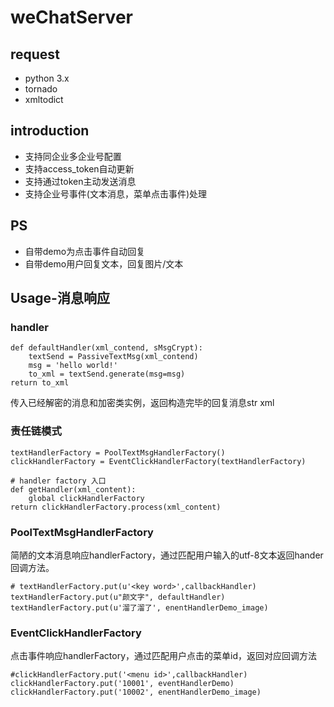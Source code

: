 # weChatServer

## request
- python 3.x
- tornado
- xmltodict

## introduction
- 支持同企业多企业号配置
- 支持access_token自动更新
- 支持通过token主动发送消息
- 支持企业号事件(文本消息，菜单点击事件)处理

## PS
- 自带demo为点击事件自动回复
- 自带demo用户回复文本，回复图片/文本

## Usage-消息响应

### handler

```
def defaultHandler(xml_contend, sMsgCrypt):
    textSend = PassiveTextMsg(xml_contend)
    msg = 'hello world!'
    to_xml = textSend.generate(msg=msg)
return to_xml
```
传入已经解密的消息和加密类实例，返回构造完毕的回复消息str xml

### 责任链模式

```
textHandlerFactory = PoolTextMsgHandlerFactory()
clickHandlerFactory = EventClickHandlerFactory(textHandlerFactory)

# handler factory 入口
def getHandler(xml_content):
    global clickHandlerFactory
return clickHandlerFactory.process(xml_content)
```

### PoolTextMsgHandlerFactory

简陋的文本消息响应handlerFactory，通过匹配用户输入的utf-8文本返回hander回调方法。

```
# textHandlerFactory.put(u'<key word>',callbackHandler)
textHandlerFactory.put(u"颜文字", defaultHandler)
textHandlerFactory.put(u'溜了溜了', enentHandlerDemo_image)
```
  
### EventClickHandlerFactory

点击事件响应handlerFactory，通过匹配用户点击的菜单id，返回对应回调方法
```
#clickHandlerFactory.put('<menu id>',callbackHandler)
clickHandlerFactory.put('10001', eventHandlerDemo)
clickHandlerFactory.put('10002', enentHandlerDemo_image)
```
